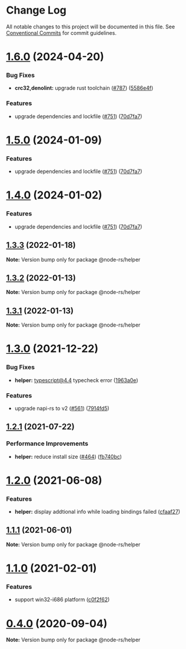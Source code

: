 # Change Log

All notable changes to this project will be documented in this file.
See [Conventional Commits](https://conventionalcommits.org) for commit guidelines.

# [1.6.0](https://github.com/napi-rs/node-rs/compare/@node-rs/helper@1.3.3...@node-rs/helper@1.6.0) (2024-04-20)

### Bug Fixes

- **crc32,denolint:** upgrade rust toolchain ([#787](https://github.com/napi-rs/node-rs/issues/787)) ([5586e4f](https://github.com/napi-rs/node-rs/commit/5586e4face711d9fd73f8f6b262d6a3537ce6ce0))

### Features

- upgrade dependencies and lockfile ([#751](https://github.com/napi-rs/node-rs/issues/751)) ([70d7fa7](https://github.com/napi-rs/node-rs/commit/70d7fa72262c6e547950b30daa2d03583a1b04bd))

# [1.5.0](https://github.com/napi-rs/node-rs/compare/@node-rs/helper@1.3.3...@node-rs/helper@1.5.0) (2024-01-09)

### Features

- upgrade dependencies and lockfile ([#751](https://github.com/napi-rs/node-rs/issues/751)) ([70d7fa7](https://github.com/napi-rs/node-rs/commit/70d7fa72262c6e547950b30daa2d03583a1b04bd))

# [1.4.0](https://github.com/napi-rs/node-rs/compare/@node-rs/helper@1.3.3...@node-rs/helper@1.4.0) (2024-01-02)

### Features

- upgrade dependencies and lockfile ([#751](https://github.com/napi-rs/node-rs/issues/751)) ([70d7fa7](https://github.com/napi-rs/node-rs/commit/70d7fa72262c6e547950b30daa2d03583a1b04bd))

## [1.3.3](https://github.com/napi-rs/node-rs/compare/@node-rs/helper@1.3.2...@node-rs/helper@1.3.3) (2022-01-18)

**Note:** Version bump only for package @node-rs/helper

## [1.3.2](https://github.com/napi-rs/node-rs/compare/@node-rs/helper@1.3.1...@node-rs/helper@1.3.2) (2022-01-13)

**Note:** Version bump only for package @node-rs/helper

## [1.3.1](https://github.com/napi-rs/node-rs/compare/@node-rs/helper@1.3.0...@node-rs/helper@1.3.1) (2022-01-13)

**Note:** Version bump only for package @node-rs/helper

# [1.3.0](https://github.com/napi-rs/node-rs/compare/@node-rs/helper@1.2.1...@node-rs/helper@1.3.0) (2021-12-22)

### Bug Fixes

- **helper:** typescript@4.4 typecheck error ([1963a0e](https://github.com/napi-rs/node-rs/commit/1963a0e56889e299a2d662ea89012eb89c4e7120))

### Features

- upgrade napi-rs to v2 ([#561](https://github.com/napi-rs/node-rs/issues/561)) ([7914fd5](https://github.com/napi-rs/node-rs/commit/7914fd526b03b0bb22d06cfd18024ae41206040f))

## [1.2.1](https://github.com/napi-rs/node-rs/compare/@node-rs/helper@1.2.0...@node-rs/helper@1.2.1) (2021-07-22)

### Performance Improvements

- **helper:** reduce install size ([#464](https://github.com/napi-rs/node-rs/issues/464)) ([fb740bc](https://github.com/napi-rs/node-rs/commit/fb740bcede0d110a8f29b5b978e74a9ad9b59bfe))

# [1.2.0](https://github.com/napi-rs/node-rs/compare/@node-rs/helper@1.1.1...@node-rs/helper@1.2.0) (2021-06-08)

### Features

- **helper:** display addtional info while loading bindings failed ([cfaaf27](https://github.com/napi-rs/node-rs/commit/cfaaf27f17be0f8a8e008892e222b26f2f10fd26))

## [1.1.1](https://github.com/napi-rs/node-rs/compare/@node-rs/helper@1.1.0...@node-rs/helper@1.1.1) (2021-06-01)

**Note:** Version bump only for package @node-rs/helper

# [1.1.0](https://github.com/napi-rs/node-rs/compare/@node-rs/helper@1.0.0...@node-rs/helper@1.1.0) (2021-02-01)

### Features

- support win32-i686 platform ([c0f2f62](https://github.com/napi-rs/node-rs/commit/c0f2f62adc1fae15263086781e34d78d8eeeaecc))

# [0.4.0](https://github.com/napi-rs/node-rs/compare/@node-rs/helper@0.3.1...@node-rs/helper@0.4.0) (2020-09-04)

**Note:** Version bump only for package @node-rs/helper
